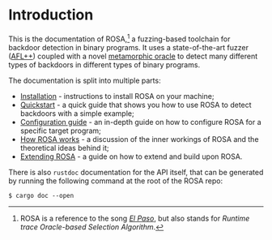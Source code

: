 # Introduction
This is the documentation of ROSA,[^1] a fuzzing-based toolchain for backdoor detection in binary
programs. It uses a state-of-the-art fuzzer ([AFL++](https://github.com/AFLplusplus/AFLplusplus))
coupled with a novel [metamorphic oracle](https://en.wikipedia.org/wiki/Metamorphic_testing) to
detect many different types of backdoors in different types of binary programs.

The documentation is split into multiple parts:

- [Installation](./installation.md) - instructions to install ROSA on your machine;
- [Quickstart](./quickstart.md) - a quick guide that shows you how to use ROSA to detect backdoors
  with a simple example;
- [Configuration guide](./config_guide.md) - an in-depth guide on how to configure ROSA for a
  specific target program;
- [How ROSA works](./internals.md) - a discussion of the inner workings of ROSA and the theoretical
  ideas behind it;
- [Extending ROSA](./extensions.md) - a guide on how to extend and build upon ROSA.

There is also `rustdoc` documentation for the API itself, that can be generated by running the
following command at the root of the ROSA repo:
```console
$ cargo doc --open
```


[^1]: ROSA is a reference to the song [_El Paso_](
https://genius.com/Marty-robbins-el-paso-lyrics#:~:text=the%20back%20door%20of%20Rosa%27s), but
also stands for _Runtime trace Oracle-based Selection Algorithm_.
